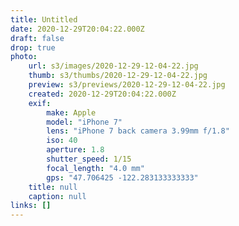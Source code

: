 ```yaml
---
title: Untitled
date: 2020-12-29T20:04:22.000Z
draft: false
drop: true
photo:
    url: s3/images/2020-12-29-12-04-22.jpg
    thumb: s3/thumbs/2020-12-29-12-04-22.jpg
    preview: s3/previews/2020-12-29-12-04-22.jpg
    created: 2020-12-29T20:04:22.000Z
    exif:
        make: Apple
        model: "iPhone 7"
        lens: "iPhone 7 back camera 3.99mm f/1.8"
        iso: 40
        aperture: 1.8
        shutter_speed: 1/15
        focal_length: "4.0 mm"
        gps: "47.706425 -122.283133333333"
    title: null
    caption: null
links: []
---
```


